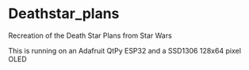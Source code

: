 # Deathstar_plans
Recreation of the Death Star Plans from Star Wars

This is running on an Adafruit QtPy ESP32 and a SSD1306 128x64 pixel OLED
